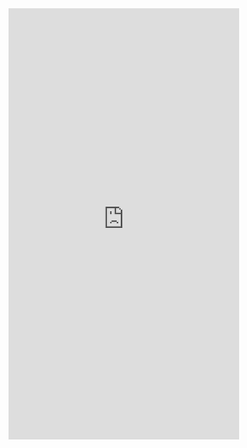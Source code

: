 <iframe    height=850   width=90%   src="http://mctool.wangmingchang.com/index/jspay/dashang"    frameborder=0    allowfullscreen>  </iframe>
